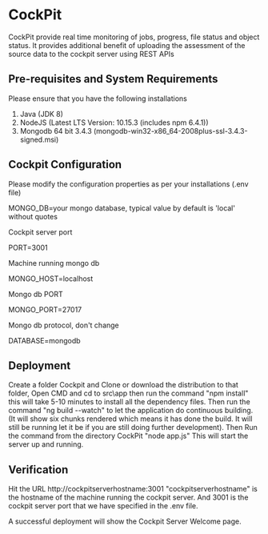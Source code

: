 # CockPit
CockPit provide real time monitoring of jobs, progress, file status and object status.
It provides additional benefit of uploading the assessment of the source data to the cockpit server using REST APIs

## Pre-requisites and System Requirements

Please ensure that you have the following installations
1. Java (JDK 8)
2. NodeJS (Latest LTS Version: 10.15.3 (includes npm 6.4.1))
3. Mongodb 64 bit 3.4.3 (mongodb-win32-x86_64-2008plus-ssl-3.4.3-signed.msi)


## Cockpit Configuration
Please modify the configuration properties as per your installations (.env file)

MONGO_DB=your mongo database, typical value by default is 'local' without quotes

Cockpit server port

PORT=3001

Machine running mongo db

MONGO_HOST=localhost

Mongo db PORT

MONGO_PORT=27017

Mongo db protocol, don't change

DATABASE=mongodb


## Deployment
Create a folder Cockpit and Clone or download the distribution to that folder,
Open CMD and cd to src\app
then run the command "npm install" this will take 5-10 minutes to install all the dependency files.
Then run the command "ng build --watch" to let the application do continuous building. (It will show six chunks rendered which means it has done the build. It will still be running let it be if you are still doing further development).
Then Run the command from the directory CockPit
"node app.js" This will start the server up and running.


## Verification
Hit the URL
http://cockpitserverhostname:3001
"cockpitserverhostname" is the hostname of the machine running the cockpit server.
And 3001 is the cockpit server port that we have specified in the .env file.

A successful deployment will show the Cockpit Server Welcome page.
